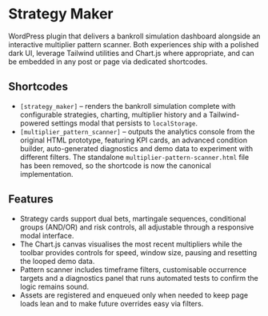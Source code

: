 # Strategy Maker

WordPress plugin that delivers a bankroll simulation dashboard alongside an interactive multiplier pattern scanner. Both experiences ship with a polished dark UI, leverage Tailwind utilities and Chart.js where appropriate, and can be embedded in any post or page via dedicated shortcodes.

## Shortcodes

- `[strategy_maker]` – renders the bankroll simulation complete with configurable strategies, charting, multiplier history and a Tailwind-powered settings modal that persists to `localStorage`.
- `[multiplier_pattern_scanner]` – outputs the analytics console from the original HTML prototype, featuring KPI cards, an advanced condition builder, auto-generated diagnostics and demo data to experiment with different filters. The standalone `multiplier-pattern-scanner.html` file has been removed, so the shortcode is now the canonical implementation.

## Features

- Strategy cards support dual bets, martingale sequences, conditional groups (AND/OR) and risk controls, all adjustable through a responsive modal interface.
- The Chart.js canvas visualises the most recent multipliers while the toolbar provides controls for speed, window size, pausing and resetting the looped demo data.
- Pattern scanner includes timeframe filters, customisable occurrence targets and a diagnostics panel that runs automated tests to confirm the logic remains sound.
- Assets are registered and enqueued only when needed to keep page loads lean and to make future overrides easy via filters.
